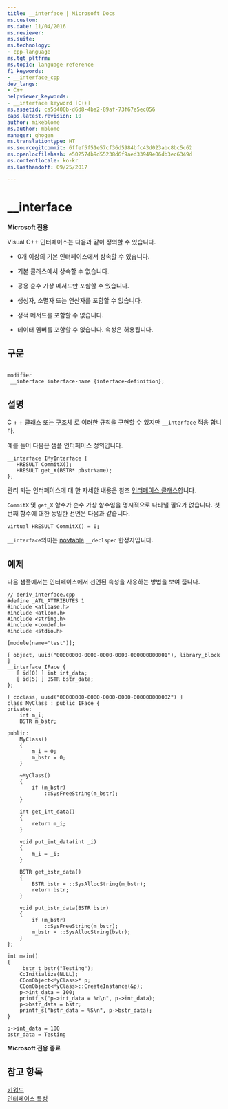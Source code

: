```yaml
---
title: __interface | Microsoft Docs
ms.custom: 
ms.date: 11/04/2016
ms.reviewer: 
ms.suite: 
ms.technology:
- cpp-language
ms.tgt_pltfrm: 
ms.topic: language-reference
f1_keywords:
- __interface_cpp
dev_langs:
- C++
helpviewer_keywords:
- __interface keyword [C++]
ms.assetid: ca5d400b-d6d8-4ba2-89af-73f67e5ec056
caps.latest.revision: 10
author: mikeblome
ms.author: mblome
manager: ghogen
ms.translationtype: HT
ms.sourcegitcommit: 6ffef5f51e57cf36d5984bfc43d023abc8bc5c62
ms.openlocfilehash: e502574b9d55238d6f9aed33949e06db3ec6349d
ms.contentlocale: ko-kr
ms.lasthandoff: 09/25/2017

---
```

# <a name="interface"></a>__interface
**Microsoft 전용**  
  
 Visual C++ 인터페이스는 다음과 같이 정의할 수 있습니다.  
  
-   0개 이상의 기본 인터페이스에서 상속할 수 있습니다.  
  
-   기본 클래스에서 상속할 수 없습니다.  
  
-   공용 순수 가상 메서드만 포함할 수 있습니다.  
  
-   생성자, 소멸자 또는 연산자를 포함할 수 없습니다.  
  
-   정적 메서드를 포함할 수 없습니다.  
  
-   데이터 멤버를 포함할 수 없습니다. 속성은 허용됩니다.  
  
## <a name="syntax"></a>구문  
  
```  
  
modifier  
 __interface interface-name {interface-definition};  
```  
  
## <a name="remarks"></a>설명  
 C + + [클래스](../cpp/class-cpp.md) 또는 [구조체](../cpp/struct-cpp.md) 로 이러한 규칙을 구현할 수 있지만 `__interface` 적용 합니다.  
  
 예를 들어 다음은 샘플 인터페이스 정의입니다.  
  
```  
__interface IMyInterface {  
   HRESULT CommitX();  
   HRESULT get_X(BSTR* pbstrName);  
};  
```  
  
 관리 되는 인터페이스에 대 한 자세한 내용은 참조 [인터페이스 클래스](../windows/interface-class-cpp-component-extensions.md)합니다.  
  
 `CommitX` 및 `get_X` 함수가 순수 가상 함수임을 명시적으로 나타낼 필요가 없습니다. 첫 번째 함수에 대한 동일한 선언은 다음과 같습니다.  
  
```  
virtual HRESULT CommitX() = 0;  
```  
  
 `__interface`의미는 [novtable](../cpp/novtable.md) `__declspec` 한정자입니다.  
  
## <a name="example"></a>예제  
 다음 샘플에서는 인터페이스에서 선언된 속성을 사용하는 방법을 보여 줍니다.  
  
```  
// deriv_interface.cpp  
#define _ATL_ATTRIBUTES 1  
#include <atlbase.h>  
#include <atlcom.h>  
#include <string.h>  
#include <comdef.h>  
#include <stdio.h>  
  
[module(name="test")];  
  
[ object, uuid("00000000-0000-0000-0000-000000000001"), library_block ]  
__interface IFace {  
   [ id(0) ] int int_data;  
   [ id(5) ] BSTR bstr_data;  
};  
  
[ coclass, uuid("00000000-0000-0000-0000-000000000002") ]  
class MyClass : public IFace {  
private:  
    int m_i;  
    BSTR m_bstr;   
  
public:  
    MyClass()  
    {  
        m_i = 0;  
        m_bstr = 0;  
    }  
  
    ~MyClass()  
    {  
        if (m_bstr)   
            ::SysFreeString(m_bstr);  
    }  
  
    int get_int_data()  
    {  
        return m_i;  
    }  
  
    void put_int_data(int _i)   
    {  
        m_i = _i;  
    }  
  
    BSTR get_bstr_data()  
    {   
        BSTR bstr = ::SysAllocString(m_bstr);  
        return bstr;   
    }  
  
    void put_bstr_data(BSTR bstr)   
    {   
        if (m_bstr)   
            ::SysFreeString(m_bstr);  
        m_bstr = ::SysAllocString(bstr);  
    }  
};  
  
int main()  
{  
    _bstr_t bstr("Testing");  
    CoInitialize(NULL);  
    CComObject<MyClass>* p;  
    CComObject<MyClass>::CreateInstance(&p);  
    p->int_data = 100;  
    printf_s("p->int_data = %d\n", p->int_data);                
    p->bstr_data = bstr;  
    printf_s("bstr_data = %S\n", p->bstr_data);  
}  
```  
  
```Output  
p->int_data = 100  
bstr_data = Testing  
```  
  
**Microsoft 전용 종료**  
  
## <a name="see-also"></a>참고 항목  
 [키워드](../cpp/keywords-cpp.md)   
 [인터페이스 특성](../windows/interface-attributes.md)

